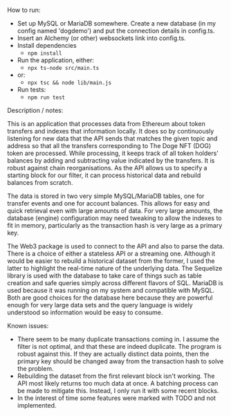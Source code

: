 How to run:

- Set up MySQL or MariaDB somewhere. Create a new database (in my config named 'dogdemo') and put the connection details in config.ts.
- Insert an Alchemy (or other) websockets link into config.ts.
- Install dependencies
  - `npm install`
- Run the application, either:
  - `npx ts-node src/main.ts`
- or:
  - `npx tsc && node lib/main.js`
- Run tests:
  - `npm run test`

Description / notes:

This is an application that processes data from Ethereum about token transfers and indexes that information locally. It does so by continuously 
listening for new data that the API sends that matches the given topic and address so that all the transfers corresponding to The Doge NFT (DOG) token 
are processed. While processing, it keeps track of all token holders' balances by adding and subtracting value indicated by the transfers. It is robust against chain reorganisations.
As the API allows us to specify a starting block for our filter, it can process historical data and rebuild balances from scratch.

The data is stored in two very simple MySQL/MariaDB tables, one for transfer events and one for account balances. This allows for easy and quick 
retrieval even with large amounts of data. For very large amounts, the database (engine) configuration may need tweaking to allow the indexes to fit in memory,
particularly as the transaction hash is very large as a primary key. 

The Web3 package is used to connect to the API and also to parse the data. There is a choice of either a stateless API 
or a streaming one. Although it would be easier to rebuild a historical dataset from the former, I used the latter 
to highlight the real-time nature of the underlying data. 
The Sequelize library is used with the database to take care of things such as table creation and safe queries 
simply across different flavors of SQL. MariaDB is used because it was running on my system and compatible with MySQL. Both
are good choices for the database here because they are powerful enough for very large data sets and the query language is widely understood
so information would be easy to consume.

Known issues:
- There seem to be many duplicate transactions coming in. I assume the filter is not optimal, and that these are indeed duplicate. The program is robust against this.
If they are actually distinct data points, then the primary key should be changed away from the transaction hash to solve the problem.
- Rebuilding the dataset from the first relevant block isn't working. The API most likely returns too much data at once. A batching process can be made to mitigate this. Instead, I only run it with some recent blocks.
- In the interest of time some features were marked with TODO and not implemented.

